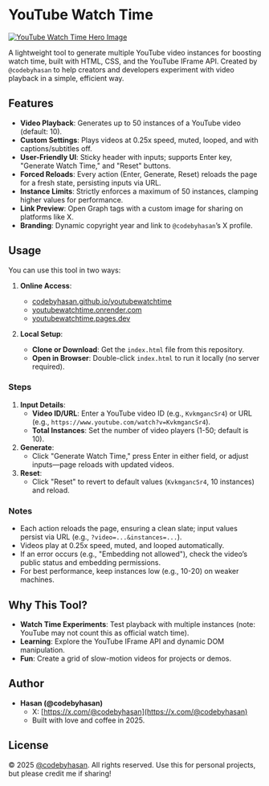 # YouTube Watch Time

[![YouTube Watch Time Hero Image](https://img.recraft.ai/19dc4H8DlWRWzffrnhv02FkpHqJFCh3D-lfgzCYzYVs/rs:fit:1820:1024:0/q:95/g:no/plain/abs://prod/images/c9a4998e-7056-450f-8f15-ab555e043f5d@svg)](https://youtubewatchtime.onrender.com)

A lightweight tool to generate multiple YouTube video instances for boosting watch time, built with HTML, CSS, and the YouTube IFrame API. Created by `@codebyhasan` to help creators and developers experiment with video playback in a simple, efficient way.

## Features
- **Video Playback**: Generates up to 50 instances of a YouTube video (default: 10).
- **Custom Settings**: Plays videos at 0.25x speed, muted, looped, and with captions/subtitles off.
- **User-Friendly UI**: Sticky header with inputs; supports Enter key, "Generate Watch Time," and "Reset" buttons.
- **Forced Reloads**: Every action (Enter, Generate, Reset) reloads the page for a fresh state, persisting inputs via URL.
- **Instance Limits**: Strictly enforces a maximum of 50 instances, clamping higher values for performance.
- **Link Preview**: Open Graph tags with a custom image for sharing on platforms like X.
- **Branding**: Dynamic copyright year and link to `@codebyhasan`’s X profile.

## Usage
You can use this tool in two ways:

1. **Online Access**:
   - [codebyhasan.github.io/youtubewatchtime](https://codebyhasan.github.io/youtubewatchtime)
   - [youtubewatchtime.onrender.com](https://youtubewatchtime.onrender.com)
   - [youtubewatchtime.pages.dev](https://youtubewatchtime.pages.dev)

2. **Local Setup**:
   - **Clone or Download**: Get the `index.html` file from this repository.
   - **Open in Browser**: Double-click `index.html` to run it locally (no server required).

### Steps
1. **Input Details**:
   - **Video ID/URL**: Enter a YouTube video ID (e.g., `KvkmgancSr4`) or URL (e.g., `https://www.youtube.com/watch?v=KvkmgancSr4`).
   - **Total Instances**: Set the number of video players (1-50; default is 10).
2. **Generate**:
   - Click "Generate Watch Time," press Enter in either field, or adjust inputs—page reloads with updated videos.
3. **Reset**:
   - Click "Reset" to revert to default values (`KvkmgancSr4`, 10 instances) and reload.

### Notes
- Each action reloads the page, ensuring a clean slate; input values persist via URL (e.g., `?video=...&instances=...`).
- Videos play at 0.25x speed, muted, and looped automatically.
- If an error occurs (e.g., "Embedding not allowed"), check the video’s public status and embedding permissions.
- For best performance, keep instances low (e.g., 10-20) on weaker machines.

## Why This Tool?
- **Watch Time Experiments**: Test playback with multiple instances (note: YouTube may not count this as official watch time).
- **Learning**: Explore the YouTube IFrame API and dynamic DOM manipulation.
- **Fun**: Create a grid of slow-motion videos for projects or demos.

## Author
- **Hasan (@codebyhasan)**  
  - X: [https://x.com/@codebyhasan](https://x.com/@codebyhasan)  
  - Built with love and coffee in 2025.

## License
© 2025 [@codebyhasan](https://x.com/@codebyhasan). All rights reserved. Use this for personal projects, but please credit me if sharing!
